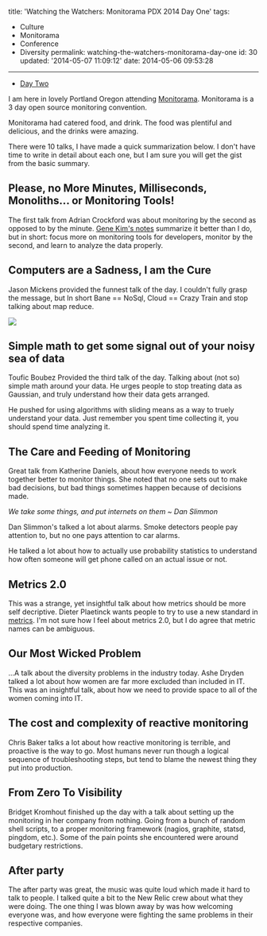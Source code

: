 title: 'Watching the Watchers: Monitorama PDX 2014 Day One'
tags:

  - Culture
  - Monitorama
  - Conference
  - Diversity
permalink: watching-the-watchers-monitorama-day-one
id: 30
updated: '2014-05-07 11:09:12'
date: 2014-05-06 09:53:28
---

* [Day Two](https://blog.tommyparnell.com/watching-the-watchers-monitorama-pdx-2014-day-two/)

I am here in lovely Portland Oregon attending [Monitorama](http://monitorama.com/). Monitorama is a 3 day open source monitoring convention.

Monitorama had catered food, and drink. The food was plentiful and delicious, and the drinks were amazing.

There were 10 talks, I have made a quick summarization below. I don't have time to write in detail about each one, but I am sure you will get the gist from the basic summary.

## Please, no More Minutes, Milliseconds, Monoliths... or Monitoring Tools!

The first talk from Adrian Crockford was about monitoring by the second as opposed to by the minute. [Gene Kim's notes](http://www.williamhertling.com/2014/05/adrian-cockcroft-on-monitoring-cloud.html) summarize it better than I do, but in short: focus more on monitoring tools for developers, monitor by the second, and learn to analyze the data properly. 

## Computers are a Sadness, I am the Cure

Jason Mickens provided the funnest talk of the day. I couldn't fully grasp the message, but In short Bane == NoSql, Cloud == Crazy Train and stop talking about map reduce.

![](/content/images/2014/May/Screenshot-2014-05-06-at-9-52-14-AM.png)

## Simple math to get some signal out of your noisy sea of data

Toufic Boubez Provided the third talk of the day. Talking about (not so) simple math around your data. He urges people to stop treating data as Gaussian, and truly understand how their data gets arranged.

He pushed for using algorithms with sliding means as a way to truely understand your data. Just remember you spent time collecting it, you should spend time analyzing it.

## The Care and Feeding of Monitoring

Great talk from Katherine Daniels, about how everyone needs to work together better to monitor things. She noted that no one sets out to make bad decisions, but bad things sometimes happen because of decisions made. 


*We take some things, and put internets on them ~ Dan Slimmon*

Dan Slimmon's talked a lot about alarms. Smoke detectors people pay attention to, but no one pays attention to car alarms. 

He talked a lot about how to actually use probability statistics to understand how often someone will get phone called on an actual issue or not.

## Metrics 2.0

This was a strange, yet insightful talk about how metrics should be more self decriptive. Dieter Plaetinck wants people to try to use a new standard in [metrics](http://metrics20.org). I'm not sure how I feel about metrics 2.0, but I do agree that metric names can be ambiguous.

## Our Most Wicked Problem

...A talk about the diversity problems in the industry today. Ashe Dryden talked a lot about how women are far more excluded than included in IT. This was an insightful talk, about how we need to provide space to all of the women coming into IT.

## The cost and complexity of reactive monitoring

Chris Baker talks a lot about how reactive monitoring is terrible, and proactive is the way to go. Most humans never run though a logical sequence of troubleshooting steps, but tend to blame the newest thing they put into production.

## From Zero To Visibility

Bridget Kromhout finished up the day with a talk about setting up the monitoring in her company from nothing. Going from a bunch of random shell scripts, to a proper monitoring framework (nagios, graphite, statsd, pingdom, etc.). Some of the pain points she encountered were around budgetary restrictions.


## After party

The after party was great, the music was quite loud which made it hard to talk to people. I talked quite a bit to the New Relic crew about what they were doing. The one thing I was blown away by was how welcoming everyone was, and how everyone were fighting the same problems in their respective companies.